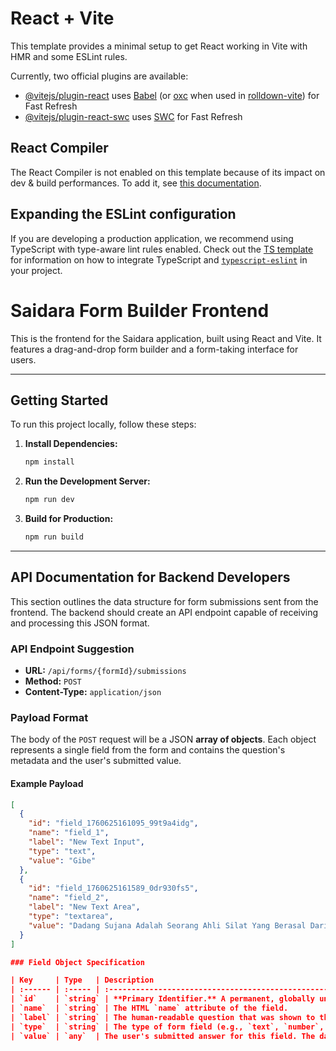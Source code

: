 # React + Vite

This template provides a minimal setup to get React working in Vite with HMR and some ESLint rules.

Currently, two official plugins are available:

- [@vitejs/plugin-react](https://github.com/vitejs/vite-plugin-react/blob/main/packages/plugin-react) uses [Babel](https://babeljs.io/) (or [oxc](https://oxc.rs) when used in [rolldown-vite](https://vite.dev/guide/rolldown)) for Fast Refresh
- [@vitejs/plugin-react-swc](https://github.com/vitejs/vite-plugin-react/blob/main/packages/plugin-react-swc) uses [SWC](https://swc.rs/) for Fast Refresh

## React Compiler

The React Compiler is not enabled on this template because of its impact on dev & build performances. To add it, see [this documentation](https://react.dev/learn/react-compiler/installation).

## Expanding the ESLint configuration

If you are developing a production application, we recommend using TypeScript with type-aware lint rules enabled. Check out the [TS template](https://github.com/vitejs/vite/tree/main/packages/create-vite/template-react-ts) for information on how to integrate TypeScript and [`typescript-eslint`](https://typescript-eslint.io) in your project.

# Saidara Form Builder Frontend

This is the frontend for the Saidara application, built using React and Vite. It features a drag-and-drop form builder and a form-taking interface for users.

---

## Getting Started

To run this project locally, follow these steps:

1.  **Install Dependencies:**
    ```bash
    npm install
    ```

2.  **Run the Development Server:**
    ```bash
    npm run dev
    ```

3.  **Build for Production:**
    ```bash
    npm run build
    ```

---

## API Documentation for Backend Developers

This section outlines the data structure for form submissions sent from the frontend. The backend should create an API endpoint capable of receiving and processing this JSON format.

### API Endpoint Suggestion

-   **URL:** `/api/forms/{formId}/submissions`
-   **Method:** `POST`
-   **Content-Type:** `application/json`

### Payload Format

The body of the `POST` request will be a JSON **array of objects**. Each object represents a single field from the form and contains the question's metadata and the user's submitted value.

#### Example Payload

```json
[
  {
    "id": "field_1760625161095_99t9a4idg",
    "name": "field_1",
    "label": "New Text Input",
    "type": "text",
    "value": "Gibe"
  },
  {
    "id": "field_1760625161589_0dr930fs5",
    "name": "field_2",
    "label": "New Text Area",
    "type": "textarea",
    "value": "Dadang Sujana Adalah Seorang Ahli Silat Yang Berasal Dari Perguruan PSHT"
  }
]

### Field Object Specification

| Key     | Type   | Description                                                                                                                              |
| :------ | :----- | :--------------------------------------------------------------------------------------------------------------------------------------- |
| `id`    | `string` | **Primary Identifier.** A permanent, globally unique ID for the question itself. Use this to link a response to a specific field in the form's structure. |
| `name`  | `string` | The HTML `name` attribute of the field.                                                                                                |
| `label` | `string` | The human-readable question that was shown to the user (e.g., "Your Name").                                                              |
| `type`  | `string` | The type of form field (e.g., `text`, `number`, `checkbox`). This determines the data type of the `value`.                                |
| `value` | `any`  | The user's submitted answer for this field. The data type will vary based on the field `type`.                                           |